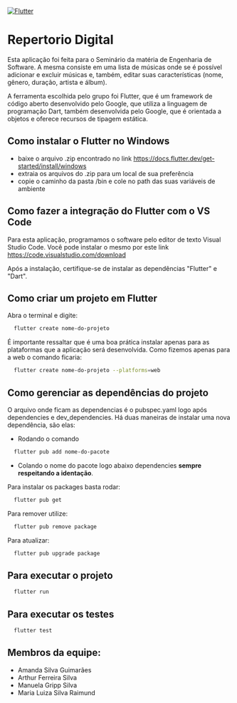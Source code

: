 [![Flutter](https://github.com/ManuelaGripp/repertorio_digital/actions/workflows/main.yml/badge.svg)](https://github.com/ManuelaGripp/repertorio_digital/actions/workflows/main.yml)
# Repertorio Digital

Esta aplicação foi feita para o Seminário da matéria de Engenharia de Software. A mesma consiste em uma lista de músicas onde se é possível adicionar e excluir músicas e, também, editar suas características (nome, gênero, duração, artista e álbum).

A ferramenta escolhida pelo grupo foi Flutter, que é um framework de código aberto desenvolvido pelo Google, que utiliza a linguagem de programação Dart, também desenvolvida pelo Google, que é orientada a objetos e oferece recursos de tipagem estática.

## Como instalar o Flutter no Windows
- baixe o arquivo .zip encontrado no link <a href='https://docs.flutter.dev/get-started/install/windows'>https://docs.flutter.dev/get-started/install/windows</a>
- extraia os arquivos do .zip para um local de sua preferência
- copie o caminho da pasta /bin e cole no path das suas variáveis de ambiente

## Como fazer a integração do Flutter com o VS Code
Para esta aplicação, programamos o software pelo editor de texto Visual Studio Code. Você pode instalar o mesmo por este link <a href='https://code.visualstudio.com/download'>https://code.visualstudio.com/download</a>

Após a instalação, certifique-se de instalar as dependências "Flutter" e "Dart".

## Como criar um projeto em Flutter
Abra o terminal e digite:
```bash
  flutter create nome-do-projeto
```
É importante ressaltar que é uma boa prática instalar apenas para as plataformas que a aplicação será desenvolvida. Como fizemos apenas para a web o comando ficaria:
```bash
  flutter create nome-do-projeto --platforms=web
```

## Como gerenciar as dependências do projeto
O arquivo onde ficam as dependencias é o pubspec.yaml logo após dependencies e dev_dependencies.
Há duas maneiras de instalar uma nova dependência, são elas:
- Rodando o comando
```bash
  flutter pub add nome-do-pacote
```
- Colando o nome do pacote logo abaixo dependencies <b>sempre respeitando a identação</b>.

Para instalar os packages basta rodar:
```bash
  flutter pub get
```

Para remover utilize:
```bash
  flutter pub remove package
```

Para atualizar:
```bash
  flutter pub upgrade package
```

## Para executar o projeto
```bash
  flutter run
```

## Para executar os testes
```bash
  flutter test
```

## Membros da equipe:
- Amanda Silva Guimarães
- Arthur Ferreira Silva
- Manuela Gripp Silva
- Maria Luiza Silva Raimund

